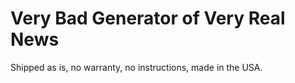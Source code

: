 # Very Bad Generator of Very Real News

Shipped as is, no warranty, no instructions, made in the USA.
